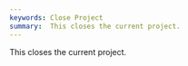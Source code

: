 ```yaml
---
keywords: Close Project
summary:  This closes the current project.
---
```


This closes the current project.